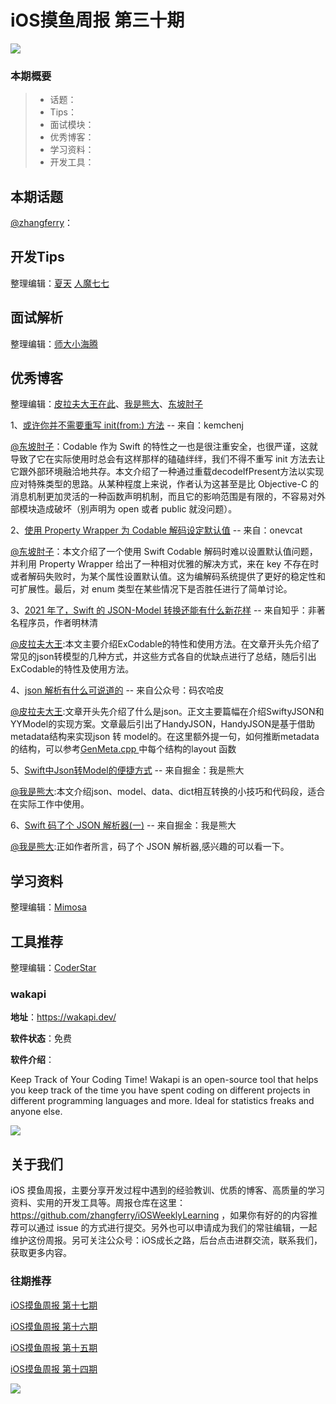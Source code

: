 # iOS摸鱼周报 第三十期

![](https://gitee.com/zhangferry/Images/raw/master/gitee/iOS摸鱼周报模板.png)

### 本期概要

> * 话题：
> * Tips：
> * 面试模块：
> * 优秀博客：
> * 学习资料：
> * 开发工具：

## 本期话题

[@zhangferry](https://zhangferry.com)：

## 开发Tips

整理编辑：[夏天](https://juejin.cn/user/3298190611456638) [人魔七七](https://github.com/renmoqiqi)



## 面试解析

整理编辑：[师大小海腾](https://juejin.cn/user/782508012091645/posts)


## 优秀博客

整理编辑：[皮拉夫大王在此](https://www.jianshu.com/u/739b677928f7)、[我是熊大](https://juejin.cn/user/1151943916921885)、[东坡肘子](https://www.fatbobman.com)

1、[或许你并不需要重写 init(from:) 方法](https://kemchenj.github.io/2018-07-09/ "或许你并不需要重写 init(from:) 方法") -- 来自：kemchenj

[@东坡肘子](https://www.fatbobman.com)：Codable 作为 Swift 的特性之一也是很注重安全，也很严谨，这就导致了它在实际使用时总会有这样那样的磕磕绊绊，我们不得不重写 init 方法去让它跟外部环境融洽地共存。本文介绍了一种通过重载decodeIfPresent方法以实现应对特殊类型的思路。从某种程度上来说，作者认为这甚至是比 Objective-C 的消息机制更加灵活的一种函数声明机制，而且它的影响范围是有限的，不容易对外部模块造成破坏（别声明为 open 或者 public 就没问题）。

2、[使用 Property Wrapper 为 Codable 解码设定默认值](https://onevcat.com/2020/11/codable-default/ "使用 Property Wrapper 为 Codable 解码设定默认值") -- 来自：onevcat

[@东坡肘子](https://www.fatbobman.com)：本文介绍了一个使用 Swift Codable 解码时难以设置默认值问题，并利用 Property Wrapper 给出了一种相对优雅的解决方式，来在 key 不存在时或者解码失败时，为某个属性设置默认值。这为编解码系统提供了更好的稳定性和可扩展性。最后，对 enum 类型在某些情况下是否胜任进行了简单讨论。

3、[2021 年了，Swift 的 JSON-Model 转换还能有什么新花样](https://zhuanlan.zhihu.com/p/351928579?ivk_sa=1024320u "2021 年了，Swift 的 JSON-Model 转换还能有什么新花样") -- 来自知乎：非著名程序员，作者明林清

[@皮拉夫大王](https://www.jianshu.com/u/739b677928f7):本文主要介绍ExCodable的特性和使用方法。在文章开头先介绍了常见的json转模型的几种方式，并这些方式各自的优缺点进行了总结，随后引出ExCodable的特性及使用方法。

4、[json 解析有什么可说道的](https://mp.weixin.qq.com/s/_jFHgAP0vKx1Cv9XGkh_DA "json 解析有什么可说道的") -- 来自公众号：码农哈皮

[@皮拉夫大王](https://www.jianshu.com/u/739b677928f7):文章开头先介绍了什么是json。正文主要篇幅在介绍SwiftyJSON和YYModel的实现方案。文章最后引出了HandyJSON，HandyJSON是基于借助metadata结构来实现json 转 model的。在这里额外提一句，如何推断metadata的结构，可以参考[GenMeta.cpp ](https://github.com/apple/swift/blob/main/lib/IRGen/GenMeta.cpp "GenMeta.cpp ")中每个结构的layout 函数

5、[Swift中Json转Model的便捷方式](https://juejin.cn/post/7019910939340193805/ "Swift中Json转Model的便捷方式") -- 来自掘金：我是熊大

[@我是熊大](https://github.com/Tliens):本文介绍json、model、data、dict相互转换的小技巧和代码段，适合在实际工作中使用。

6、[Swift 码了个 JSON 解析器(一)](https://zhuanlan.zhihu.com/p/364032254 "Swift 码了个 JSON 解析器(一)") -- 来自掘金：我是熊大

[@我是熊大](https://github.com/Tliens):正如作者所言，码了个 JSON 解析器,感兴趣的可以看一下。

## 学习资料

整理编辑：[Mimosa](https://juejin.cn/user/1433418892590136)



## 工具推荐

整理编辑：[CoderStar](https://mp.weixin.qq.com/mp/homepage?__biz=MzU4NjQ5NDYxNg==&hid=1&sn=659c56a4ceebb37b1824979522adbb15&scene=18)

### wakapi

**地址**：https://wakapi.dev/

**软件状态**：免费

**软件介绍**：

Keep Track of Your Coding Time!
Wakapi is an open-source tool that helps you keep track of the time you have spent coding on different projects in different programming languages and more. Ideal for statistics freaks and anyone else.

![](https://gitee.com/zhangferry/Images/raw/master/iOSWeeklyLearning/screenshot.png)

## 关于我们

iOS 摸鱼周报，主要分享开发过程中遇到的经验教训、优质的博客、高质量的学习资料、实用的开发工具等。周报仓库在这里：https://github.com/zhangferry/iOSWeeklyLearning ，如果你有好的的内容推荐可以通过 issue 的方式进行提交。另外也可以申请成为我们的常驻编辑，一起维护这份周报。另可关注公众号：iOS成长之路，后台点击进群交流，联系我们，获取更多内容。

### 往期推荐

[iOS摸鱼周报 第十七期](https://mp.weixin.qq.com/s/3vukUOskJzoPyES2R7rJNg)

[iOS摸鱼周报 第十六期](https://mp.weixin.qq.com/s/nuij8iKsARAF2rLwkVtA8w)

[iOS摸鱼周报 第十五期](https://mp.weixin.qq.com/s/6thW_YKforUy_EMkX0OVxA)

[iOS摸鱼周报 第十四期](https://mp.weixin.qq.com/s/br4DUrrtj9-VF-VXnTIcZw)

![](https://gitee.com/zhangferry/Images/raw/master/iOSWeeklyLearning/WechatIMG384.jpeg)
